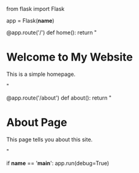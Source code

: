 from flask import Flask

app = Flask(__name__)

@app.route('/')
def home():
    return "<h1>Welcome to My Website</h1><p>This is a simple homepage.</p>"

@app.route('/about')
def about():
    return "<h1>About Page</h1><p>This page tells you about this site.</p>"

if __name__ == '__main__':
    app.run(debug=True)
